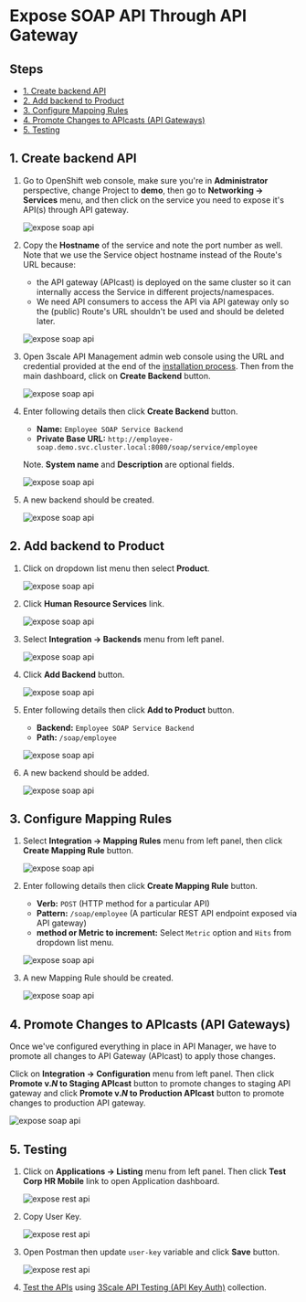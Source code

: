 # Expose SOAP API Through API Gateway <!-- omit in toc -->

## Steps <!-- omit in toc -->

- [1. Create backend API](#1-create-backend-api)
- [2. Add backend to Product](#2-add-backend-to-product)
- [3. Configure Mapping Rules](#3-configure-mapping-rules)
- [4. Promote Changes to APIcasts (API Gateways)](#4-promote-changes-to-apicasts-api-gateways)
- [5. Testing](#5-testing)

## 1. Create backend API

1. Go to OpenShift web console, make sure you're in **Administrator** perspective, change Project to **demo**, then go to **Networking -> Services** menu, and then click on the service you need to expose it's API(s) through API gateway.

   ![expose soap api](../images/expose-soap-api-1.png)

2. Copy the **Hostname** of the service and note the port number as well. Note that we use the Service object hostname instead of the Route's URL because:
   - the API gateway (APIcast) is deployed on the same cluster so it can internally access the Service in different projects/namespaces.
   - We need API consumers to access the API via API gateway only so the (public) Route's URL shouldn't be used and should be deleted later.

   ![expose soap api](../images/expose-soap-api-2.png)

3. Open 3scale API Management admin web console using the URL and credential provided at the end of the [installation process](../README.md#installation-steps). Then from the main dashboard, click on **Create Backend** button.

   ![expose soap api](../images/expose-soap-api-3.png)

4. Enter following details then click **Create Backend** button.

   - **Name:** `Employee SOAP Service Backend`
   - **Private Base URL:** `http://employee-soap.demo.svc.cluster.local:8080/soap/service/employee`

   Note. **System name** and **Description** are optional fields.

   ![expose soap api](../images/expose-soap-api-4.png)

5. A new backend should be created.

   ![expose soap api](../images/expose-soap-api-5.png)

## 2. Add backend to Product

1. Click on dropdown list menu then select **Product**.

   ![expose soap api](../images/expose-soap-api-6.png)

2. Click **Human Resource Services** link.

   ![expose soap api](../images/expose-soap-api-7.png)

3. Select **Integration -> Backends** menu from left panel.

   ![expose soap api](../images/expose-soap-api-8.png)

4. Click **Add Backend** button.

   ![expose soap api](../images/expose-soap-api-9.png)

5. Enter following details then click **Add to Product** button.
   - **Backend:** `Employee SOAP Service Backend`
   - **Path:** `/soap/employee`

   ![expose soap api](../images/expose-soap-api-10.png)

6. A new backend should be added.

   ![expose soap api](../images/expose-soap-api-11.png)

## 3. Configure Mapping Rules

1. Select **Integration -> Mapping Rules** menu from left panel, then click **Create Mapping Rule** button.

   ![expose soap api](../images/expose-soap-api-12.png)

2. Enter following details then click **Create Mapping Rule** button.

   - **Verb:** `POST` (HTTP method for a particular API)
   - **Pattern:** `/soap/employee` (A particular REST API endpoint exposed via API gateway)
   - **method or Metric to increment:** Select `Metric` option and `Hits` from dropdown list menu.

   ![expose soap api](../images/expose-soap-api-13.png)

3. A new Mapping Rule should be created.

   ![expose soap api](../images/expose-soap-api-14.png)

## 4. Promote Changes to APIcasts (API Gateways)

Once we've configured everything in place in API Manager, we have to promote all changes to API Gateway (APIcast) to apply those changes.

Click on **Integration -> Configuration** menu from left panel. Then click **Promote v.*N* to Staging APIcast** button to promote changes to staging API gateway and click **Promote v.*N* to Production APIcast** button to promote changes to production API gateway.

   ![expose soap api](../images/expose-soap-api-15.png)

## 5. Testing

1. Click on **Applications -> Listing** menu from left panel. Then click **Test Corp HR Mobile** link to open Application dashboard.

   ![expose rest api](../images/expose-rest-api-38.png)

2. Copy User Key.

   ![expose rest api](../images/expose-rest-api-39.png)

3. Open Postman then update `user-key` variable and click **Save** button.

   ![expose rest api](../images/expose-rest-api-40.png)

4. [Test the APIs](testing-application.md#testing-apis) using [3Scale API Testing (API Key Auth)](../postman/3scale-api-testing-api-key-auth.postman_collection.json) collection.
